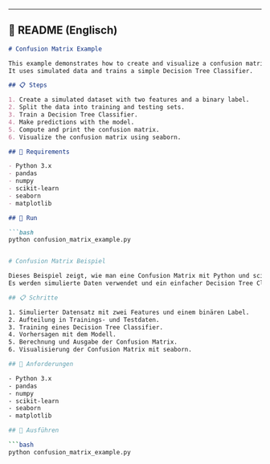 
---

## 📑 README (Englisch)

```markdown
# Confusion Matrix Example

This example demonstrates how to create and visualize a confusion matrix using Python and scikit-learn.  
It uses simulated data and trains a simple Decision Tree Classifier.

## 📋 Steps

1. Create a simulated dataset with two features and a binary label.
2. Split the data into training and testing sets.
3. Train a Decision Tree Classifier.
4. Make predictions with the model.
5. Compute and print the confusion matrix.
6. Visualize the confusion matrix using seaborn.

## 🔧 Requirements

- Python 3.x
- pandas
- numpy
- scikit-learn
- seaborn
- matplotlib

## 🚀 Run

```bash
python confusion_matrix_example.py


# Confusion Matrix Beispiel

Dieses Beispiel zeigt, wie man eine Confusion Matrix mit Python und scikit-learn erstellt und visualisiert.  
Es werden simulierte Daten verwendet und ein einfacher Decision Tree Classifier trainiert.

## 📋 Schritte

1. Simulierter Datensatz mit zwei Features und einem binären Label.
2. Aufteilung in Trainings- und Testdaten.
3. Training eines Decision Tree Classifier.
4. Vorhersagen mit dem Modell.
5. Berechnung und Ausgabe der Confusion Matrix.
6. Visualisierung der Confusion Matrix mit seaborn.

## 🔧 Anforderungen

- Python 3.x
- pandas
- numpy
- scikit-learn
- seaborn
- matplotlib

## 🚀 Ausführen

```bash
python confusion_matrix_example.py

